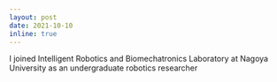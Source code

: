 ```yaml
---
layout: post
date: 2021-10-10
inline: true
---
```


I joined Intelligent Robotics and Biomechatronics Laboratory at Nagoya University as an undergraduate robotics researcher


